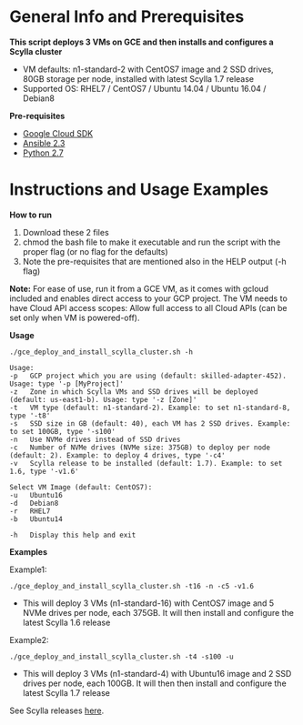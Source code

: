 General Info and Prerequisites
==============================

**This script deploys 3 VMs on GCE and then installs and configures a Scylla cluster**
- VM defaults: n1-standard-2 with CentOS7 image and 2 SSD drives, 80GB storage per node, installed with latest Scylla 1.7 release
- Supported OS: RHEL7 / CentOS7 / Ubuntu 14.04 / Ubuntu 16.04 / Debian8


**Pre-requisites**
- [Google Cloud SDK](https://cloud.google.com/sdk/download)
- [Ansible 2.3](http://docs.ansible.com/ansible/intro_installation.html)
- [Python 2.7](https://www.python.org/download/releases/2.7/)



Instructions and Usage Examples
===============================

**How to run**
1. Download these 2 files
2. chmod the bash file to make it executable and run the script with the proper flag (or no flag for the defaults)
3. Note the pre-requisites that are mentioned also in the HELP output (-h flag)

**Note:** For ease of use, run it from a GCE VM, as it comes with gcloud included and enables direct access to your GCP project.
The VM needs to have Cloud API access scopes: Allow full access to all Cloud APIs (can be set only when VM is powered-off).

**Usage**

```
./gce_deploy_and_install_scylla_cluster.sh -h

Usage:
-p   GCP project which you are using (default: skilled-adapter-452). Usage: type '-p [MyProject]'
-z   Zone in which Scylla VMs and SSD drives will be deployed (default: us-east1-b). Usage: type '-z [Zone]'
-t   VM type (default: n1-standard-2). Example: to set n1-standard-8, type '-t8'
-s   SSD size in GB (default: 40), each VM has 2 SSD drives. Example: to set 100GB, type '-s100'
-n   Use NVMe drives instead of SSD drives
-c   Number of NVMe drives (NVMe size: 375GB) to deploy per node (default: 2). Example: to deploy 4 drives, type '-c4'
-v   Scylla release to be installed (default: 1.7). Example: to set 1.6, type '-v1.6'

Select VM Image (default: CentOS7):
-u   Ubuntu16
-d   Debian8
-r   RHEL7
-b   Ubuntu14

-h   Display this help and exit
```

**Examples**

Example1:
```
./gce_deploy_and_install_scylla_cluster.sh -t16 -n -c5 -v1.6
```
- This will deploy 3 VMs (n1-standard-16) with CentOS7 image and 5 NVMe drives per node, each 375GB. It will then install and configure the latest Scylla 1.6 release

Example2:
```
./gce_deploy_and_install_scylla_cluster.sh -t4 -s100 -u
```
- This will deploy 3 VMs (n1-standard-4) with Ubuntu16 image and 2 SSD drives per node, each 100GB. It will then then install and configure the latest Scylla 1.7 release

See Scylla releases [here](http://www.scylladb.com/category/users-blog/releases/).
